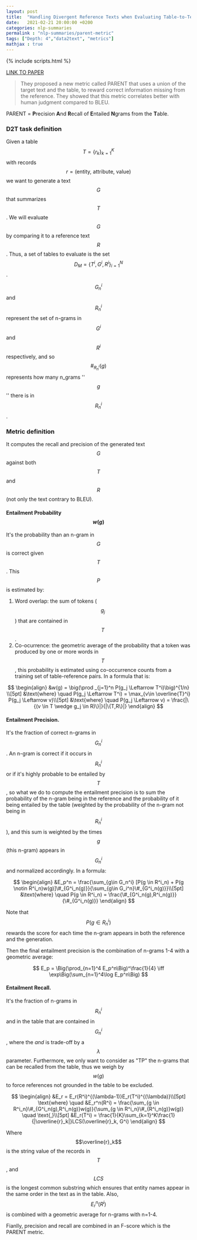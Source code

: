 ```yaml
---
layout: post
title:  "Handling Divergent Reference Texts when Evaluating Table-to-Text Generation"
date:   2021-02-21 20:00:00 +0200
categories: nlp-summaries
permalink : "nlp-summaries/parent-metric"
tags: ["Depth: 4","data2text", "metrics"]
mathjax : true
---
```


{% include scripts.html %}

[LINK TO PAPER](https://arxiv.org/pdf/1906.01081.pdf)

> They proposed a new metric called PARENT that uses a union of the target text and the table, to reward correct information missing from the reference. They showed that this metric correlates better with human judgment compared to BLEU.

PARENT = **P**recision **A**nd **R**ecall of **E**ntailed **N**grams from the **T**able.

### D2T task definition
Given a table $$T = \{r_k\}_{k=1}^K$$ with records $$r=(\text{entity, attribute, value})$$ we want to generate a text $$G$$ that summarizes $$T$$. We will evaluate $$G$$ by comparing it to a reference text $$R$$. Thus, a set of tables to evaluate is the set $$D_M=\{T^i,G^i,R^i\}_{i=1}^N$$.

$$G^i_n$$ and $$R^i_n$$ represent the set of n-grams in $$G^i$$ and $$R^i$$ respectively, and so $$\#_{R^i_n}(g)$$ represents how many n_grams ''$$g$$'' there is in $$R^i_n$$.

### Metric definition
It computes the recall and precision of the generated text $$G$$ against both $$T$$ and $$R$$ (not only the text contrary to BLEU).

#### Entailment Probability $$w(g)$$
It's the probability than an n-gram in $$G$$ is correct given $$T$$. This $$P$$ is estimated by:
1. Word overlap: the sum of tokens ($$g_j$$) that are contained in $$T$$.
2. Co-ocurrence: the geometric average of the probability that a token was produced by one or more words in $$T$$, this probability is estimated using co-occurrence counts from a training set of table-reference pairs. In a formula that is:

$$
\begin{align}
&w(g) = \big(\prod _{j=1}^n P(g_j \Leftarrow T^i)\big)^{1/n} \\[5pt]
&\text{where} \quad P(g_j \Leftarrow T^i) = \max_{v\in \overline{T}^i} P(g_j \Leftarrow v)\\[5pt]
&\text{where} \quad P(g_j \Leftarrow v) = \frac{|\{(v \in T \wedge g_j \in R)\}|}{|\{T,R\}|}
\end{align}
$$

#### Entailment Precision.
It's the fraction of correct n-grams in $$G^i_n$$. An n-gram is correct if it occurs in $$R^i_n$$ or if it's highly probable to be entailed by $$T$$, so what we do to compute the entailment precision is to sum the probability of the n-gram being in the reference and the probability of it being entailed by the table (weighted by the probability  of the n-gram not being in $$R^i_n$$), and this sum is weighted by the times $$g$$ (this n-gram) appears in $$G^i_n$$ and normalized accordingly. In a formula:

$$
\begin{align}
&E_p^n = \frac{\sum_{g\in G_n^i} [P(g \in R^i_n) + P(g \notin R^i_n)w(g)]\#_{G^i_n(g)}}{\sum_{g\in G_i^n}\#_{G^i_n(g)}}\\[5pt]
&\text{where} \quad P(g \in R^i_n) = \frac{\#_{G^i_n(g),R^i_n(g)}}{\#_{G^i_n(g)}}
\end{align}
$$

Note that $$P(g \in R^i_n)$$ rewards the score for each time the n-gram appears in both the reference and the generation.

Then the final entailment precision is the combination of n-grams 1-4 with a geometric average:

$$
E_p = \Big(\prod_{n=1}^4 E_p^n\Big)^\frac{1}{4} \iff \exp\Big(\sum_{n=1}^4\log E_p^n\Big)
$$

#### Entailment Recall.
It's the fraction of n-grams in $$R^i_n$$ and in the table that are contained in $$G^i_n$$, where the *and* is trade-off by a $$\lambda$$ parameter. Furthermore, we only want to consider as "TP" the n-grams that can be recalled from the table, thus we weigh by $$w(g)$$ to force references not grounded in the table to be excluded.

$$
\begin{align}
&E_r = E_r(R^i)^{(\lambda-1)}E_r(T^i)^{(\lambda)}\\[5pt]
\text{where} \quad &E_r^n(R^i) = \frac{\sum_{g \in R^i_n}\#_{G^i_n(g),R^i_n(g)}w(g)}{\sum_{g \in R^i_n}\#_{R^i_n(g)}w(g)} \quad \text{,}\\[5pt]
&E_r(T^i) = \frac{1}{K}\sum_{k=1}^K\frac{1}{|\overline{r}_k|}LCS(\overline{r}_k, G^i)
\end{align}
$$

Where $$\overline{r}_k$$ is the string value of the records in $$T$$, and $$LCS$$ is the longest common substring which ensures that entity names appear in the same order in the text as in the table. Also, $$E_r^n(R^i)$$ is combined with a geometric average for n-grams with n=1-4.

Fianlly, precision and recall are combined in an F-score which is the PARENT metric.
